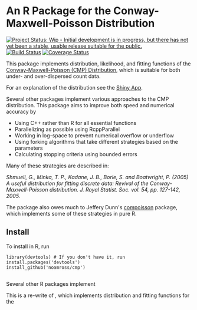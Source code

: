 # An R Package for the Conway-Maxwell-Poisson Distribution

[![Project Status: Wip - Initial development is in progress, but there has not yet been a stable, usable release suitable for the public.](http://www.repostatus.org/badges/0.1.0/wip.svg)](http://www.repostatus.org/#wip)
[![Build Status](https://travis-ci.org/noamross/compoisson.png?branch=master)](https://travis-ci.org/noamross/compoisson)
[![Coverage Status](https://coveralls.io/repos/noamross/compoisson/badge.png?style=flat)](https://coveralls.io/r/noamross/compoisson)

This package implements distribution, likelihood, and fitting functions of the
[Conway-Maxwell-Poisson (CMP) Distribution](http://en.wikipedia.org/wiki/Conway%E2%80%93Maxwell%E2%80%93Poisson_distribution),
which is suitable for both under- and over-dispersed count data.

For an explanation of the distribution see the [Shiny App](https://noamross.shinyapps.io/compois/Plotting-compoisson-distributions.Rmd).

Several other packages implement various approaches to the CMP distribution. This
package aims to improve both speed and numerical accuracy by

-   Using C++ rather than R for all essential functions
-   Parallelizing as possible using RcppParallel
-   Working in log-space to prevent numerical overflow or underflow
-   Using forking algorithms that take different strategies based on the
    parameters
-   Calculating stopping criteria using bounded errors

Many of these strategies are described in:

*Shmueli, G., Minka, T. P., Kadane, J. B., Borle, S. and Boatwright, P. (2005) A
useful distribution for fitting discrete data: Revival of the 
Conway-Maxwell-Poisson distribution.  J. Royal Statist. Soc. vol. 54, pp. 127-142, 2005.*

The package also owes much to Jeffery Dunn's [compoisson](http://cran.r-project.org/web/packages/compoisson/)
package, which implements some of these strategies in pure R.


## Install

To install in R, run

```
library(devtools) # If you don't have it, run install.packages('devtools')
install_github('noamross/cmp')
```

##

Several other R packages implement 

This is a re-write of , which
implements distribution and fitting functions for the


